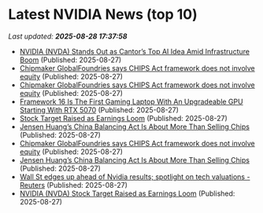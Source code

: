 # Latest NVIDIA News (top 10)
_Last updated: **2025-08-28 17:37:58**_

- [NVIDIA (NVDA) Stands Out as Cantor’s Top AI Idea Amid Infrastructure Boom](https://finance.yahoo.com/news/nvidia-nvda-stands-cantor-top-173226391.html) (Published: 2025-08-27)
- [Chipmaker GlobalFoundries says CHIPS Act framework does not involve equity](https://finance.yahoo.com/news/chipmaker-globalfoundries-says-chips-act-173113822.html) (Published: 2025-08-27)
- [Chipmaker GlobalFoundries says CHIPS Act framework does not involve equity](https://finance.yahoo.com/news/chipmaker-globalfoundries-says-chips-act-173113156.html) (Published: 2025-08-27)
- [Framework 16 Is The First Gaming Laptop With An Upgradeable GPU Starting With RTX 5070](https://hothardware.com/news/framework-16-first-gaming-laptop-upgradeable-gpu-starting-rtx-5070) (Published: 2025-08-27)
- [Stock Target Raised as Earnings Loom](https://biztoc.com/x/29329638c50bb12c) (Published: 2025-08-27)
- [Jensen Huang’s China Balancing Act Is About More Than Selling Chips](https://biztoc.com/x/e6c21c4f0f29fba4) (Published: 2025-08-27)
- [Chipmaker GlobalFoundries says CHIPS Act framework does not involve equity](https://www.livemint.com/companies/news/chipmaker-globalfoundries-says-chips-act-framework-does-not-involve-equity-11756315660146.html) (Published: 2025-08-27)
- [Jensen Huang’s China Balancing Act Is About More Than Selling Chips](https://observer.com/2025/08/nvidia-china-chip-strategy/) (Published: 2025-08-27)
- [Wall St edges up ahead of Nvidia results; spotlight on tech valuations - Reuters](https://slashdot.org/firehose.pl?op=view&amp;id=178896180) (Published: 2025-08-27)
- [NVIDIA (NVDA) Stock Target Raised as Earnings Loom](https://finance.yahoo.com/news/nvidia-nvda-stock-target-raised-171046468.html) (Published: 2025-08-27)
